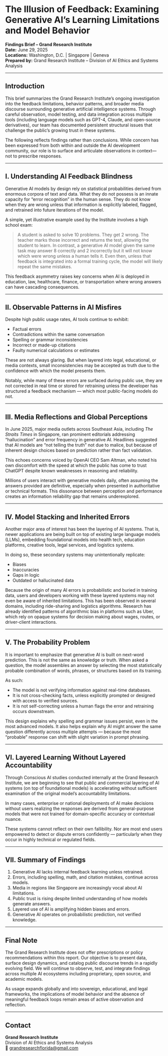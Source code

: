 # The Illusion of Feedback: Examining Generative AI’s Learning Limitations and Model Behavior

**Findings Brief – Grand Research Institute**  
**Date:** June 29, 2025  
**Locations:** Washington, D.C. | Singapore | Geneva  
**Prepared by:** Grand Research Institute – Division of AI Ethics and Systems Analysis  

---

## Introduction

This brief summarizes the Grand Research Institute’s ongoing investigation into the feedback limitations, behavior patterns, and broader media discourse surrounding generative artificial intelligence systems. Through careful observation, model testing, and data integration across multiple tools (including language models such as GPT-4, Claude, and open-source derivatives), our team has documented persistent structural issues that challenge the public’s growing trust in these systems.

The following reflects findings rather than conclusions. While concern has been expressed from both within and outside the AI development community, our role is to surface and articulate observations in context—not to prescribe responses.

---

## I. Understanding AI Feedback Blindness

Generative AI models by design rely on statistical probabilities derived from enormous corpora of text and data. What they do not possess is an innate capacity for “error recognition” in the human sense. They do not know when they are wrong unless that information is explicitly labeled, flagged, and retrained into future iterations of the model.

A simple, yet illustrative example used by the Institute involves a high school exam:

> A student is asked to solve 10 problems. They get 2 wrong. The teacher marks those incorrect and returns the test, allowing the student to learn. In contrast, a generative AI model given the same task may answer 8 correctly and 2 incorrectly but it will not know which were wrong unless a human tells it. Even then, unless that feedback is integrated into a formal training cycle, the model will likely repeat the same mistakes.

This feedback asymmetry raises key concerns when AI is deployed in education, law, healthcare, finance, or transportation where wrong answers can have cascading consequences.

---

## II. Observable Patterns in AI Misfires

Despite high public usage rates, AI tools continue to exhibit:

- Factual errors  
- Contradictions within the same conversation  
- Spelling or grammar inconsistencies  
- Incorrect or made-up citations  
- Faulty numerical calculations or estimates  

These are not always glaring. But when layered into legal, educational, or media contexts, small inconsistencies may be accepted as truth due to the confidence with which the model presents them.

Notably, while many of these errors are surfaced during public use, they are not corrected in real time or stored for retraining unless the developer has structured a feedback mechanism — which most public-facing models do not.

---

## III. Media Reflections and Global Perceptions

In June 2025, major media outlets across Southeast Asia, including _The Straits Times_ in Singapore, ran prominent editorials addressing “hallucination” and error frequency in generative AI. Headlines suggested that AI models are “not telling the truth” not due to malice, but because of inherent design choices based on prediction rather than fact validation.

This echoes concerns voiced by OpenAI CEO Sam Altman, who noted his own discomfort with the speed at which the public has come to trust ChatGPT despite known weaknesses in reasoning and reliability.

Millions of users interact with generative models daily, often assuming the answers provided are definitive, especially when presented in authoritative or technical formats. This dissonance between perception and performance creates an information reliability gap that remains underexplored.

---

## IV. Model Stacking and Inherited Errors

Another major area of interest has been the layering of AI systems. That is, newer applications are being built on top of existing large language models (LLMs), embedding foundational models into health tech, education platforms, creative tools, legal services, and logistics systems.

In doing so, these secondary systems may unintentionally replicate:

- Biases  
- Inaccuracies  
- Gaps in logic  
- Outdated or hallucinated data  

Because the origin of many AI errors is probabilistic and buried in training data, users and developers working with these layered systems may not even be aware of inherited limitations. This has been observed in several domains, including ride-sharing and logistics algorithms. Research has already identified patterns of algorithmic bias in platforms such as Uber, which rely on opaque systems for decision making about wages, routes, or driver-client interactions.

---

## V. The Probability Problem

It is important to emphasize that generative AI is built on next-word prediction. This is not the same as knowledge or truth. When asked a question, the model assembles an answer by selecting the most statistically probable combination of words, phrases, or structures based on its training.

As such:

- The model is not verifying information against real-time databases.  
- It is not cross-checking facts, unless explicitly prompted or designed with access to verified sources.  
- It is not self-correcting unless a human flags the error and retraining occurs downstream.  

This design explains why spelling and grammar issues persist, even in the most advanced models. It also helps explain why AI might answer the same question differently across multiple attempts — because the most “probable” response can shift with slight variation in prompt phrasing.

---

## VI. Layered Learning Without Layered Accountability

Through Conscious AI studies conducted internally at the Grand Research Institute, we are beginning to see that public and commercial layering of AI systems (on top of foundational models) is accelerating without sufficient examination of the original model’s accountability limitations.

In many cases, enterprise or national deployments of AI make decisions without users realizing the responses are derived from general-purpose models that were not trained for domain-specific accuracy or contextual nuance.

These systems cannot reflect on their own fallibility. Nor are most end users empowered to detect or dispute errors confidently — particularly when they occur in highly technical or regulated fields.

---

## VII. Summary of Findings

1. Generative AI lacks internal feedback learning unless retrained.  
2. Errors, including spelling, math, and citation mistakes, continue across models.  
3. Media in regions like Singapore are increasingly vocal about AI limitations.  
4. Public trust is rising despite limited understanding of how models generate answers.  
5. Layered use of AI is amplifying hidden biases and errors.  
6. Generative AI operates on probabilistic prediction, not verified knowledge.

---

## Final Note

The Grand Research Institute does not offer prescriptions or policy recommendations within this report. Our objective is to present data, surface design dynamics, and catalog public discourse trends in a rapidly evolving field. We will continue to observe, test, and integrate findings across multiple AI ecosystems including proprietary, open source, and academic models.

As usage expands globally and into sovereign, educational, and legal frameworks, the implications of model behavior and the absence of meaningful feedback loops remain areas of active observation and reflection.

---

## Contact

**Grand Research Institute**  
Division of AI Ethics and Systems Analysis  
📧 grandresearchflorida@gmail.com
